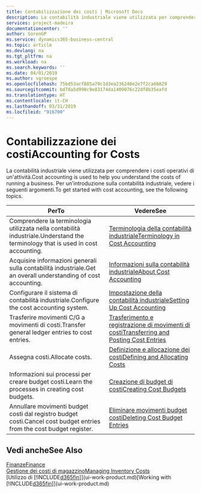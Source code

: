 ```yaml
---
title: Contabilizzazione dei costi | Microsoft Docs
description: La contabilità industriale viene utilizzata per comprendere i costi operativi di un'attività. Per un'introduzione sulla contabilità industriale, vedere i seguenti argomenti.
services: project-madeira
documentationcenter: ''
author: SorenGP
ms.service: dynamics365-business-central
ms.topic: article
ms.devlang: na
ms.tgt_pltfrm: na
ms.workload: na
ms.search.keywords: ''
ms.date: 04/01/2019
ms.author: sgroespe
ms.openlocfilehash: 75bd53acf885a79c1d3ea236240e2e7f2ca66829
ms.sourcegitcommit: bd78a5d990c9e83174da1409076c22df8b35eafd
ms.translationtype: HT
ms.contentlocale: it-CH
ms.lasthandoff: 03/31/2019
ms.locfileid: "916700"
---
```

# <a name="accounting-for-costs"></a><span data-ttu-id="e4854-104">Contabilizzazione dei costi</span><span class="sxs-lookup"><span data-stu-id="e4854-104">Accounting for Costs</span></span>
<span data-ttu-id="e4854-105">La contabilità industriale viene utilizzata per comprendere i costi operativi di un'attività.</span><span class="sxs-lookup"><span data-stu-id="e4854-105">Cost accounting is used to help you understand the costs of running a business.</span></span> <span data-ttu-id="e4854-106">Per un'introduzione sulla contabilità industriale, vedere i seguenti argomenti.</span><span class="sxs-lookup"><span data-stu-id="e4854-106">To get started with cost accounting, see the following topics.</span></span>  

|<span data-ttu-id="e4854-107">Per</span><span class="sxs-lookup"><span data-stu-id="e4854-107">To</span></span>|<span data-ttu-id="e4854-108">Vedere</span><span class="sxs-lookup"><span data-stu-id="e4854-108">See</span></span>|  
|--------|---------|  
|<span data-ttu-id="e4854-109">Comprendere la terminologia utilizzata nella contabilità industriale.</span><span class="sxs-lookup"><span data-stu-id="e4854-109">Understand the terminology that is used in cost accounting.</span></span>|[<span data-ttu-id="e4854-110">Terminologia della contabilità industriale</span><span class="sxs-lookup"><span data-stu-id="e4854-110">Terminology in Cost Accounting</span></span>](finance-terminology-in-cost-accounting.md)|  
|<span data-ttu-id="e4854-111">Acquisire informazioni generali sulla contabilità industriale.</span><span class="sxs-lookup"><span data-stu-id="e4854-111">Get an overall understanding of cost accounting.</span></span>|[<span data-ttu-id="e4854-112">Informazioni sulla contabilità industriale</span><span class="sxs-lookup"><span data-stu-id="e4854-112">About Cost Accounting</span></span>](finance-about-cost-accounting.md)|  
|<span data-ttu-id="e4854-113">Configurare il sistema di contabilità industriale.</span><span class="sxs-lookup"><span data-stu-id="e4854-113">Configure the cost accounting system.</span></span>|[<span data-ttu-id="e4854-114">Impostazione della contabilità industriale</span><span class="sxs-lookup"><span data-stu-id="e4854-114">Setting Up Cost Accounting</span></span>](finance-set-up-cost-accounting.md)|  
|<span data-ttu-id="e4854-115">Trasferire movimenti C/G a movimenti di costi.</span><span class="sxs-lookup"><span data-stu-id="e4854-115">Transfer general ledger entries to cost entries.</span></span>|[<span data-ttu-id="e4854-116">Trasferimento e registrazione di movimenti di costi</span><span class="sxs-lookup"><span data-stu-id="e4854-116">Transferring and Posting Cost Entries</span></span>](finance-transfer-and-post-cost-entries.md)|  
|<span data-ttu-id="e4854-117">Assegna costi.</span><span class="sxs-lookup"><span data-stu-id="e4854-117">Allocate costs.</span></span>|[<span data-ttu-id="e4854-118">Definizione e allocazione dei costi</span><span class="sxs-lookup"><span data-stu-id="e4854-118">Defining and Allocating Costs</span></span>](finance-define-and-allocate-costs.md)|  
|<span data-ttu-id="e4854-119">Informazioni sui processi per creare budget costi.</span><span class="sxs-lookup"><span data-stu-id="e4854-119">Learn the processes in creating cost budgets.</span></span>|[<span data-ttu-id="e4854-120">Creazione di budget di costi</span><span class="sxs-lookup"><span data-stu-id="e4854-120">Creating Cost Budgets</span></span>](finance-create-cost-budgets.md)|
|<span data-ttu-id="e4854-121">Annullare movimenti budget costi dal registro budget costi.</span><span class="sxs-lookup"><span data-stu-id="e4854-121">Cancel cost budget entries from the cost budget register.</span></span>|[<span data-ttu-id="e4854-122">Eliminare movimenti budget costi</span><span class="sxs-lookup"><span data-stu-id="e4854-122">Deleting Cost Budget Entries</span></span>](finance-how-to-delete-cost-budget-entries.md)| 


## <a name="see-also"></a><span data-ttu-id="e4854-123">Vedi anche</span><span class="sxs-lookup"><span data-stu-id="e4854-123">See Also</span></span>  
[<span data-ttu-id="e4854-124">Finanze</span><span class="sxs-lookup"><span data-stu-id="e4854-124">Finance</span></span>](finance.md)  
[<span data-ttu-id="e4854-125">Gestione dei costi di magazzino</span><span class="sxs-lookup"><span data-stu-id="e4854-125">Managing Inventory Costs</span></span>](finance-manage-inventory-costs.md)  
<span data-ttu-id="e4854-126">[Utilizzo di [!INCLUDE[d365fin](includes/d365fin_md.md)]](ui-work-product.md)</span><span class="sxs-lookup"><span data-stu-id="e4854-126">[Working with [!INCLUDE[d365fin](includes/d365fin_md.md)]](ui-work-product.md)</span></span>
